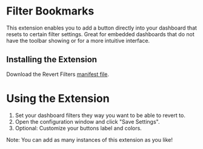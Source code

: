# Filter Bookmarks
This extension enables you to add a button directly into your dashboard that resets to certain filter settings. Great for embedded dashboards that do not have the toolbar showing or for a more intuitive interface.

## Installing the Extension

Download the Revert Filters [manifest file](https://tableau.github.io/extension-filter-bookmarks/FilterBookmarks.trex). 

# Using the Extension
1. Set your dashboard filters they way you want to be able to revert to.
2. Open the configuration window and click "Save Settings".
3. Optional: Customize your buttons label and colors.

Note: You can add as many instances of this extension as you like!